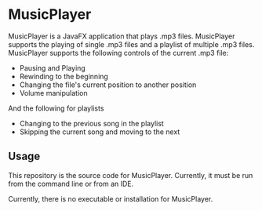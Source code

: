 # MusicPlayer

MusicPlayer is a JavaFX application that plays .mp3 files.
MusicPlayer supports the playing of single .mp3 files and a playlist of multiple .mp3 files.
MusicPlayer supports the following controls of the current .mp3 file:
+ Pausing and Playing
+ Rewinding to the beginning
+ Changing the file's current position to another position
+ Volume manipulation

And the following for playlists

+ Changing to the previous song in the playlist
+ Skipping the current song and moving to the next

## Usage

This repository is the source code for MusicPlayer. Currently, it must be run from the command line or
from an IDE.

Currently, there is no executable or installation for MusicPlayer.